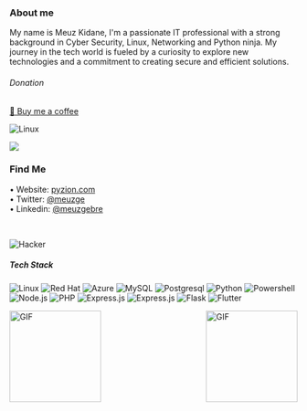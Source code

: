 ### About me

My name is Meuz Kidane, I'm a passionate IT professional with a strong background in Cyber Security, Linux, Networking and Python ninja. My journey in the tech world is fueled by a curiosity to explore new technologies and a commitment to creating secure and efficient solutions. 

###### Donation
[💜 Buy me a coffee](https://www.buymeacoffee.com/meuz)

![Linux](https://img.shields.io/github/followers/meuzgebre.svg?style=flat&label=Follow&maxAge=2592000)

![](https://komarev.com/ghpvc/?username=meuzgebre)

### Find Me 

• Website:  [pyzion.com](http://pyzion.com) <br>
• Twitter: [@meuzge](https://twitter.com/meuzge) <br> 
• Linkedin: [@meuzgebre](https://linkedin.com/in/meuzgebre) <br>
  
<br>

![Hacker](https://i.giphy.com/media/YQitE4YNQNahy/giphy.webp)

##### Tech Stack

![Linux](https://img.shields.io/badge/Linux-FCC624?style=flat&logo=linux&logoColor=black)
![Red Hat](https://img.shields.io/badge/Red%20Hat-EE0000?style=flat&logo=redhat&logoColor=white)
![Azure](https://img.shields.io/badge/Azure_DevOps-0078D7?style=for-the-badge&logo=azure-devops&logoColor=white)
![MySQL](https://img.shields.io/badge/MySQL-00000F?style=flat&logo=mysql&logoColor=white)
![Postgresql](https://img.shields.io/badge/PostgreSQL-316192?style=flat&logo=postgresql&logoColor=white)
![Python](https://img.shields.io/badge/Python-3776AB?style=flat&logo=python&logoColor=white)
![Powershell](https://img.shields.io/badge/Powershell-2CA5E0?style=flat&logo=powershell&logoColor=white)
![Node.js](https://img.shields.io/badge/Node.js-43853D?style=flat&logo=node.js&logoColor=white)
![PHP](https://img.shields.io/badge/PHP-777BB4?style=flat&logo=php&logoColor=white)
![Express.js](https://img.shields.io/badge/React-20232A?style=flat&logo=react&logoColor=61DAFB)
![Express.js](https://img.shields.io/badge/Express.js-404D59?style=flat)
![Flask](https://img.shields.io/badge/Flask-000000?style=flat&logo=flask&logoColor=white)
![Flutter](https://img.shields.io/badge/Flutter-02569B?style=flat&logo=flutter&logoColor=white)


<img align="right" alt="GIF" height="160px" src="https://github-readme-stats.vercel.app/api?username=meuzgebre&theme=blue-green" />

<img align="center" alt="GIF" height="160px" src="https://github-readme-stats.vercel.app/api/top-langs/?username=meuzgebre&theme=blue-green" />
